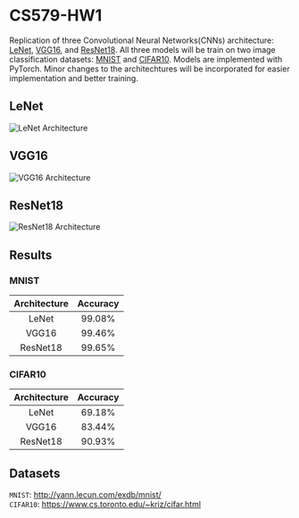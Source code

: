 # CS579-HW1
Replication of three Convolutional Neural Networks(CNNs) architecture: [LeNet](http://vision.stanford.edu/cs598_spring07/papers/Lecun98.pdf), [VGG16](https://arxiv.org/abs/1409.1556), and [ResNet18](https://arxiv.org/abs/1512.03385). All three models will be train on two image classification datasets: [MNIST](https://pytorch.org/vision/stable/generated/torchvision.datasets.MNIST.html#torchvision.datasets.MNIST) and [CIFAR10](https://pytorch.org/vision/stable/generated/torchvision.datasets.CIFAR10.html#torchvision.datasets.CIFAR10). Models are implemented with PyTorch. Minor changes to the architechtures will be incorporated for easier implementation and better training.

## LeNet
![LeNet Architecture](https://raw.githubusercontent.com/blurred-machine/Data-Science/master/Deep%20Learning%20SOTA/img/lenet-5.png)
## VGG16
![VGG16 Architecture](https://miro.medium.com/v2/resize:fit:4800/format:webp/1*_Lg1i7wv1pLpzp2F4MLrvw.png)
## ResNet18
![ResNet18 Architecture](https://miro.medium.com/v2/resize:fit:640/format:webp/1*kBlZtheCjJiA3F1e0IurCw.png)

## Results
### MNIST
| Architecture | Accuracy |
| :----------: | :------: |
| LeNet        | 99.08%   |
| VGG16        | 99.46%   |
| ResNet18     | 99.65%   |
### CIFAR10
| Architecture | Accuracy |
| :----------: | :------: |
| LeNet        | 69.18%   |
| VGG16        | 83.44%   |
| ResNet18     | 90.93%   |


## Datasets
`MNIST`: http://yann.lecun.com/exdb/mnist/  
`CIFAR10`: https://www.cs.toronto.edu/~kriz/cifar.html
